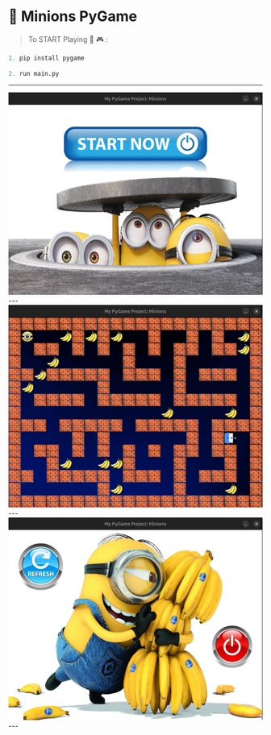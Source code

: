 # 🧩 Minions PyGame

> To START Playing 🧩 🎮 :


```python
1. pip install pygame
```
```python
2. run main.py
```

---
<img src="images/1.png" alt="my_projects" width="600">
---
<img src="images/2.png" alt="my_projects" width="600">
---
<img src="images/3.png" alt="my_projects" width="600">
---
